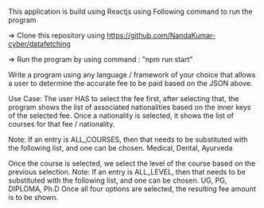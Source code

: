 This application is build using Reactjs using Following command to  run the program

=> Clone this repository using https://github.com/NandaKumar-cyber/datafetching

=>  Run the program by using command : "npm run start"





Write a program using any language / framework of your choice
that allows a user to determine the accurate fee to be paid
based on the JSON above.

Use Case:​ The user HAS​ to select the fee first, after selecting
that, the program shows the list of associated nationalities
based on the inner keys of the selected fee. Once a nationality
is selected, it shows the list of courses for that fee /
nationality.


Note:​ If an entry is ALL_COURSES​, then that needs to be
substituted with the following list, and one can be chosen.
Medical, Dental, Ayurveda

Once the course is selected, we select the level of the course
based on the previous selection.
Note:​ If an entry is ALL_LEVEL​, then that needs to be
substituted with the following list, and one can be chosen.
UG, PG, DIPLOMA, Ph.D
Once all four options are selected, the resulting fee amount is
to be shown.
